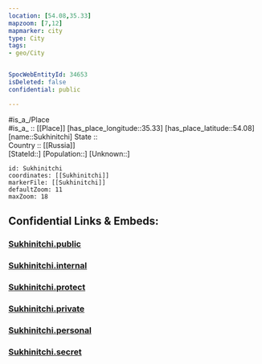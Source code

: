 ```yaml
---
location: [54.08,35.33] 
mapzoom: [7,12] 
mapmarker: city 
type: City
tags:
- geo/City


SpocWebEntityId: 34653
isDeleted: false
confidential: public

---
```

#is_a_/Place  
#is_a_ :: [[Place]] 
[has_place_longitude::35.33] 
[has_place_latitude::54.08] 
[name::Sukhinitchi] 
State ::  
Country :: [[Russia]]  
[StateId::] 
[Population::] 
[Unknown::] 


```leaflet
id: Sukhinitchi
coordinates: [[Sukhinitchi]] 
markerFile: [[Sukhinitchi]] 
defaultZoom: 11 
maxZoom: 18
```


## Confidential Links & Embeds: 

### [Sukhinitchi.public](/_public/\Earth\Continent\Europe\Europe~East\Russia\Russia~Central\Kaluga_Oblast\CitySukhinitchi.public.md) 

### [Sukhinitchi.internal](/_internal/\Earth\Continent\Europe\Europe~East\Russia\Russia~Central\Kaluga_Oblast\CitySukhinitchi.internal.md) 

### [Sukhinitchi.protect](/_protect/\Earth\Continent\Europe\Europe~East\Russia\Russia~Central\Kaluga_Oblast\CitySukhinitchi.protect.md) 

### [Sukhinitchi.private](/_private/\Earth\Continent\Europe\Europe~East\Russia\Russia~Central\Kaluga_Oblast\CitySukhinitchi.private.md) 

### [Sukhinitchi.personal](/_personal/\Earth\Continent\Europe\Europe~East\Russia\Russia~Central\Kaluga_Oblast\CitySukhinitchi.personal.md) 

### [Sukhinitchi.secret](/_secret/\Earth\Continent\Europe\Europe~East\Russia\Russia~Central\Kaluga_Oblast\CitySukhinitchi.secret.md)

